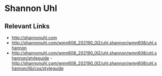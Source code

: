 # Shannon Uhl

## Relevant Links
- http://shannonuhl.com
- http://shannonuhl.com/wmn608_202190_0l2/uhl.shannon/wmn608/uhl.shannon
- http://shannonuhl.com/wmn608_202190_0l2/uhl.shannon/wmn608/uhl.shannon/styleguide
-http://shannonuhl.com/wmn608_202190_0l2/uhl.shannon/wmn608/uhl.shannon/lib/css/styleguide
